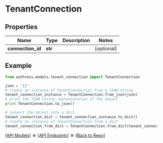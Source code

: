 # TenantConnection


## Properties
Name | Type | Description | Notes
------------ | ------------- | ------------- | -------------
**connection_id** | **str** |  | [optional] 

## Example

```python
from authress.models.tenant_connection import TenantConnection

json = "{}"
# create an instance of TenantConnection from a JSON string
tenant_connection_instance = TenantConnection.from_json(json)
# print the JSON string representation of the object
print TenantConnection.to_json()

# convert the object into a dict
tenant_connection_dict = tenant_connection_instance.to_dict()
# create an instance of TenantConnection from a dict
tenant_connection_from_dict = TenantConnection.from_dict(tenant_connection_dict)
```
[[API Models]](./README.md#documentation-for-models) ☆ [[API Endpoints]](./README.md#documentation-for-api-endpoints) ☆ [[Back to Repo]](../README.md)


